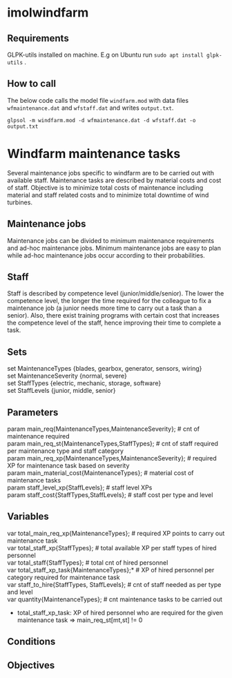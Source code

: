 # imolwindfarm

## Requirements
GLPK-utils installed on machine. E.g on Ubuntu run `sudo apt install glpk-utils` .

## How to call
The below code calls the model file `windfarm.mod` with data files `wfmaintenance.dat` and `wfstaff.dat` and writes `output.txt`.

`glpsol -m windfarm.mod -d wfmaintenance.dat -d wfstaff.dat -o output.txt`

# Windfarm maintenance tasks
Several maintenance jobs specific to windfarm are to be carried out with available staff.
Maintenance tasks are described by material costs and cost of staff.
Objective is to minimize total costs of maintenance including material and staff related costs
and to minimize total downtime of wind turbines.

## Maintenance jobs
Maintenance jobs can be divided to minimum maintenance requirements and ad-hoc maintenance jobs. 
Minimum maintenance jobs are easy to plan while ad-hoc maintenance jobs occur according to their probabilities.

## Staff
Staff is described by competence level (junior/middle/senior). The lower the competence level, the longer
the time required for the colleague to fix a maintenance job (a junior needs more time to carry out a 
task than a senior). Also, there exist training programs with certain cost that increases the competence
level of the staff, hence improving their time to complete a task.

## Sets
set MaintenanceTypes							{blades, gearbox, generator, sensors, wiring}  
set MaintenanceSeverity							{normal, severe}  
set StaffTypes								{electric, mechanic, storage, software}  
set StaffLevels								{junior, middle, senior}  

## Parameters
param main_req{MaintenanceTypes,MaintenanceSeverity}; 			# cnt of maintenance required  
param main_req_st{MaintenanceTypes,StaffTypes};				# cnt of staff required per maintenance type and staff category  
param main_req_xp{MaintenanceTypes,MaintenanceSeverity};		# required XP for maintenance task based on severity  
param main_material_cost{MaintenanceTypes}; 				# material cost of maintenance tasks  
param staff_level_xp{StaffLevels};					# staff level XPs  
param staff_cost{StaffTypes,StaffLevels}; 				# staff cost per type and level  
	
## Variables
var total_main_req_xp{MaintenanceTypes};				# required XP points to carry out maintenance task  
var total_staff_xp{StaffTypes};						# total available XP per staff types of hired personnel  
var total_staff{StaffTypes};						# total cnt of hired personnel  
var total_staff_xp_task{MaintenanceTypes};*				# XP of hired personnel per category required for maintenance task  
var staff_to_hire{StaffTypes, StaffLevels};				# cnt of staff needed as per type and level  
var quantity{MaintenanceTypes};						# cnt maintenance tasks to be carried out  

* total_staff_xp_task: XP of hired personnel who are required for the given maintenance task => main_req_st[mt,st] != 0  

## Conditions

## Objectives

